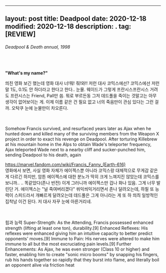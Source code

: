 
---
layout: post
title: Deadpool
date: 2020-12-18
modified: 2020-12-18
description: .
tag: [REVIEW]
---

###### Deadpool & Death annual, 1998

<br/><br/>
**"What's my name?"**

믜친 영화 보긴 했는데 영화 대사 너!뭐! 줘!와!! 저런 대사 코믹스에선? 코믹스에선 저런 말 1도, 0.1도 안 하더라고 한다고 한다.. 눈물. 웨이드가 그렇게 프란시스프란시스 거려도 프란시스는 Friend, Pall만 씀. 뭐로 부르든동 그저 데드풀을 죽이는 것말고는 아무 생각이 없어보이는 게. 이제 이름 같은 건 필요 없고 너의 죽음만이 관심 있다는 그런 걸까. 오탁쿠 눈에 눈물만이 차오른다.  

<br/><br/>
Somehow Francis survived, and resurfaced years later as Ajax when he hunted down and killed many of the surviving members from the Weapon X project in order to exact his revenge on Deadpool. After torturing Killebrew at his mountain home in the Alps to obtain Wade's teleporter frequency, Ajax teleported Wade next to a nearby cliff and sucker-punched him, sending Deadpool to his death, again

https://marvel.fandom.com/wiki/Francis_Fanny_(Earth-616)
<br/>
영화에서 보면, 사실 영화 자체가 에이젝스뿐 아니라 코믹스랑 대체적으로 무게감 같은 게 다르긴 하지만, 암튼 에이젝스에 대한 분노가 딱히 크게 느껴지진 않았는데 코믹스를 보니까.. .. 똑같았다(존나 반전) 
이게 그러니까 에이젝스만 겁나 화나 있음. 그게 너무 발린단 거. 에이젝스는 "널 죽여버리겠다" 쒸익씌익거리면서 존나 달려오는데, 하필 또 능력이 스피드라서 개빠르게 달려오는데 데드풀은 그게 아니라는 게 또 하 믜츼 일방적인 집착남 이건 된다. 저 대사 자꾸 눈에 아른거리네.  



<br/><br/>힘과 능력
Super-Strength: As the Attending, Francis possessed enhanced strength (lifting at least one ton), durability.[9]
Enhanced Reflexes: His reflexes were enhanced giving him an intuitive capacity to better predict opponents' moves.[9]
Immune to Pain: His nerves were altered to make him immune to all but the most excruciating pain levels.[9]
Further Enhancements: As Ajax, he was even stronger (Class 10 or higher) and faster, enabling him to create "sonic micro booms" by snapping his fingers, rub his hands together so rapidly that they burst into flame, and literally boil an opponent alive via friction heat



